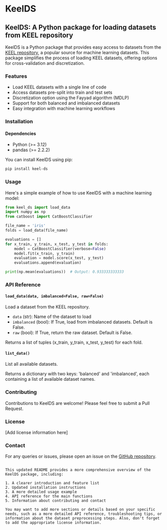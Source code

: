 # KeelDS

## KeelDS: A Python package for loading datasets from KEEL repository

KeelDS is a Python package that provides easy access to datasets from the [KEEL repository](https://sci2s.ugr.es/keel/datasets.php), a popular source for machine learning datasets. This package simplifies the process of loading KEEL datasets, offering options for cross-validation and discretization.

### Features

- Load KEEL datasets with a single line of code
- Access datasets pre-split into train and test sets
- Discretization option using the Fayyad algorithm (MDLP)
- Support for both balanced and imbalanced datasets
- Easy integration with machine learning workflows

### Installation

#### Dependencies

- Python (>= 3.12)
- pandas (>= 2.2.2)

You can install KeelDS using pip:

```bash
pip install keel-ds
```

### Usage

Here's a simple example of how to use KeelDS with a machine learning model:

```python
from keel_ds import load_data
import numpy as np
from catboost import CatBoostClassifier

file_name = 'iris'
folds = load_data(file_name)

evaluations = []
for x_train, y_train, x_test, y_test in folds:
    model = CatBoostClassifier(verbose=False)
    model.fit(x_train, y_train)
    evaluation = model.score(x_test, y_test)
    evaluations.append(evaluation)

print(np.mean(evaluations))  # Output: 0.933333333333
```

### API Reference

#### `load_data(data, imbalanced=False, raw=False)`

Load a dataset from the KEEL repository.

- `data` (str): Name of the dataset to load
- `imbalanced` (bool): If True, load from imbalanced datasets. Default is False.
- `raw` (bool): If True, return the raw dataset. Default is False.

Returns a list of tuples (x_train, y_train, x_test, y_test) for each fold.

#### `list_data()`

List all available datasets.

Returns a dictionary with two keys: 'balanced' and 'imbalanced', each containing a list of available dataset names.

### Contributing

Contributions to KeelDS are welcome! Please feel free to submit a Pull Request.

### License

[Add license information here]

### Contact

For any queries or issues, please open an issue on the [GitHub repository](https://github.com/maicondallg/KeelDS).
```

This updated README provides a more comprehensive overview of the KeelDS package, including:

1. A clearer introduction and feature list
2. Updated installation instructions
3. A more detailed usage example
4. API reference for the main functions
5. Information about contributing and contact

You may want to add more sections or details based on your specific needs, such as a more detailed API reference, troubleshooting tips, or information about the dataset preprocessing steps. Also, don't forget to add the appropriate license information.
